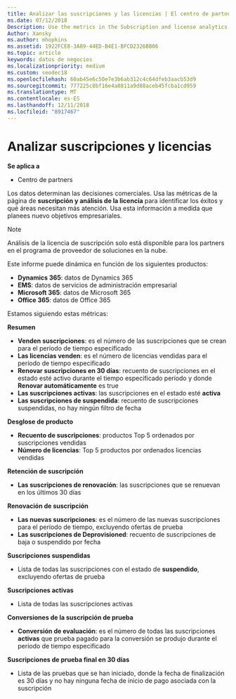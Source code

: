 ```yaml
---
title: Analizar las suscripciones y las licencias | El centro de partners
ms.date: 07/12/2018
Description: Use the metrics in the Subscription and license analytics page to identify your successes and areas that need more attention.
Author: Xansky
ms.author: mhopkins
ms.assetid: 1922FCE8-3A89-44ED-B4E1-BFCD2326BB06
ms.topic: article
keywords: datos de negocios
ms.localizationpriority: medium
ms.custom: seodec18
ms.openlocfilehash: 60ab45e6c50e7e3b6ab312c4c64dfeb3aacb53d9
ms.sourcegitcommit: 777225c8bf16e4a8811a9d88aceb45fcba1cd959
ms.translationtype: MT
ms.contentlocale: es-ES
ms.lasthandoff: 12/11/2018
ms.locfileid: "8917467"
---
```

# <a name="analyze-subscriptions-and-licenses"></a>Analizar suscripciones y licencias 

**Se aplica a**

- Centro de partners

Los datos determinan las decisiones comerciales. Usa las métricas de la página de **suscripción y análisis de la licencia** para identificar los éxitos y qué áreas necesitan más atención. Usa esta información a medida que planees nuevo objetivos empresariales.

> [!NOTE]
> Análisis de la licencia de suscripción solo está disponible para los partners en el programa de proveedor de soluciones en la nube.


Este informe puede dinámica en función de los siguientes productos:

 - **Dynamics 365**: datos de Dynamics 365  
 - **EMS**: datos de servicios de administración empresarial  
 - **Microsoft 365**: datos de Microsoft 365  
 - **Office 365**: datos de Office 365  


Estamos siguiendo estas métricas:

**Resumen**  
 - **Venden suscripciones**: es el número de las suscripciones que se crean para el período de tiempo especificado  
 - **Las licencias venden**: es el número de licencias vendidas para el período de tiempo especificado   
 - **Renovar suscripciones en 30 días**: recuento de suscripciones en el estado esté activo durante el tiempo especificado período y donde **Renovar automáticamente** es true
 - **Las suscripciones activas**: las suscripciones en el estado esté **activa**  
 - **Las suscripciones de suspendida**: recuento de suscripciones suspendidas, no hay ningún filtro de fecha  

**Desglose de producto**  
 - **Recuento de suscripciones**: productos Top 5 ordenados por suscripciones vendidas  
 - **Número de licencias**: Top 5 productos por ordenados licencias vendidas

**Retención de suscripción**
 - **Las suscripciones de renovación**: las suscripciones que se renuevan en los últimos 30 días  

**Renovación de suscripción**  
 - **Las nuevas suscripciones**: es el número de las nuevas suscripciones para el período de tiempo, excluyendo ofertas de prueba  
 - **Las suscripciones de Deprovisioned**: recuento de suscripciones de baja o suspendido por fecha  

**Suscripciones suspendidas**  
 - Lista de todas las suscripciones con el estado de **suspendido**, excluyendo ofertas de prueba  
  
**Suscripciones activas**
 - Lista de todas las suscripciones activas  

**Conversiones de la suscripción de prueba**  
 - **Conversión de evaluación**: es el número de todas las suscripciones **activas** que prueba pagado para la conversión se produjo durante el período de tiempo especificado  

**Suscripciones de prueba final en 30 días**  
 - Lista de las pruebas que se han iniciado, donde la fecha de finalización es 30 días y no hay ninguna fecha de inicio de pago asociada con la suscripción  

  